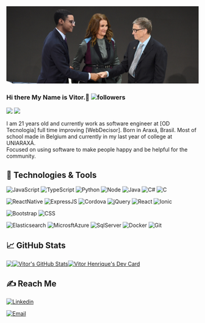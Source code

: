<img alt="obvio que é fake né, manda dm Bill saudades" src="https://github.com/STHEe/STHEe/blob/main/EuEoBill.webp" />

### Hi there My Name is Vitor.👋        ![followers](https://img.shields.io/github/followers/STHEe?style=social)

<p>
  
  <img src="http://www.odtecnologia.com.br/img/od_tp.png" width="200" />
  <img src="https://www.webdecisor.com.br/assets/img/wd_logo_marca_t.png" width="100" />
  
  I am 21 years old and currently work as software engineer at [OD Tecnologia] full time improving [WebDecisor]. 
  Born in Araxá, Brasil. Most of school made in Belgium and currently in my last year of college at UNIARAXÁ. <br />
  Focused on using software to make people happy and be helpful for the community. 
</p>

## 🔧 Technologies & Tools
![JavaScript](https://img.shields.io/badge/-JavaScript-%232c3e50?style=flat-square&logo=javascript)
![TypeScript](https://img.shields.io/badge/-TypeScript-%232c3e50?style=flat-square&logo=TypeScript)
![Python](https://img.shields.io/badge/-Python-%232c3e50?style=flat-square&logo=python)
![Node](https://img.shields.io/badge/-Node-%232c3e50?style=flat-square&logo=node-dot-js)
![Java](https://img.shields.io/badge/-Java-%232c3e50?style=flat-square&logo=Java)
![C#](https://img.shields.io/badge/-CSharp-%232c3e50?style=flat-square&logo=C%20Sharp)
![C](https://img.shields.io/badge/-C-%232c3e50?style=flat-square&logo=C)

![ReactNative](https://img.shields.io/badge/-React%20Native-%232c3e50?style=flat-square&logo=react)
![ExpressJS](https://img.shields.io/badge/-ExpressJS-%232c3e50?style=flat-square&logo=Expressjs)
![Cordova](https://img.shields.io/badge/-Cordova-%232c3e50?style=flat-square&logo=apachecordova)
![jQuery](https://img.shields.io/badge/-jQuery-%232c3e50?style=flat-square&logo=jQuery)
![React](https://img.shields.io/badge/-React-%232c3e50?style=flat-square&logo=react)
![Ionic](https://img.shields.io/badge/-Ionic-%232c3e50?style=flat-square&logo=ionic)

![Bootstrap](https://img.shields.io/badge/-Bootstrap-%232c3e50?style=flat-square&logo=Bootstrap)
![CSS](https://img.shields.io/badge/-CSS-%232c3e50?style=flat-square&logo=css3)

![Elasticsearch](https://img.shields.io/badge/-Elasticsearch-%232c3e50?style=flat-square&logo=elasticsearch)
![MicrosftAzure](https://img.shields.io/badge/-Microsft%20Azure-%232c3e50?style=flat-square&logo=azuredevops)
![SqlServer](https://img.shields.io/badge/-SQLServer-%232c3e50?style=flat-square&logo=SQLServer)
![Docker](https://img.shields.io/badge/-Docker-%232c3e50?style=flat-square&logo=docker)
![Git](https://img.shields.io/badge/-Git-%232c3e50?style=flat-square&logo=git)

<!---
## Portfolio
[www.arifszn.com](https://www.arifszn.com)
-->

## &#x1f4c8; GitHub Stats
<div style="display: flex; flex-direction: row">
  <a href="https://github.com/STHEe/STHEe">
    <img align="center" src="https://github-readme-stats.vercel.app/api/top-langs/?username=STHEe&show_icons=true&line_height=27&count_private=true&title_color=ffffff&text_color=c9cacc&icon_color=2bbc8a&bg_color=1d1f21" />
  </a>
  <a href="https://github.com/STHEe/STHEe">
    <img align="center" src="https://github-readme-stats.vercel.app/api?username=STHEe&show_icons=true&line_height=29&count_private=true&title_color=ffffff&text_color=c9cacc&icon_color=2bbc8a&bg_color=1d1f21" alt="Vitor's GitHub Stats" />
  </a>
  <a href="https://app.daily.dev/STHEe">
    <img align="center" src="https://api.daily.dev/devcards/3d1ec9cab7854556a8d0d6bde16f791f.png?r=j1h" width="250" alt="Vitor Henrique's Dev Card"/>
  </a>
</div>

## &#x270d; Reach Me
<a href="https://www.linkedin.com/in/vitor-henrique-costa-ferreira-8a5b93164/">

  ![Linkedin](https://shields.io/badge/Linkedin--lightgrey?logo=linkedin&style=social)

</a>
<a href="mailto:vitor.ferreira@oraculodecisor.com">
  
  ![Email](https://shields.io/badge/Gmail--lightgrey?logo=gmail&style=social)

</a>


